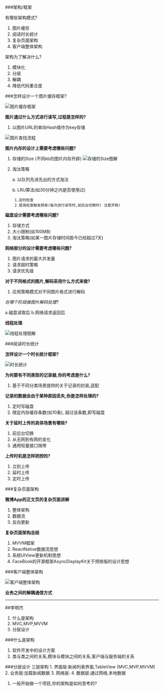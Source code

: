 ###架构/框架

有哪些架构模式?

1. 图片缓存
2. 阅读时长统计
3. 复杂页面架构
4. 客户端整体架构

架构为了解决什么?

1. 模块化
2. 分层
3. 解耦
4. 降低代码重合度


###怎样设计一个图片缓存框架?

![图片缓存框架](https://raw.githubusercontent.com/xunan623/xunan623.github.io/master/框架%3A架构/图片缓存框架.png)

**图片通过什么方式进行读写,过程是怎样的?**

1. 以图片URL的单向Hash值作为key存储

![图片查找流程](https://raw.githubusercontent.com/xunan623/xunan623.github.io/master/框架%3A架构/图片缓存查找流程图.png)

**图片内存的设计上需要考虑哪些问题?**

1. 存储的Size (不同kb的图片内存开辟)
![存储的Size图解](https://raw.githubusercontent.com/xunan623/xunan623.github.io/master/框架%3A架构/存储的Size.png)
2. 淘汰策略
	
	a. 以队列先进先出的方式淘汰
	
	b. LRU算法(如30分钟之内是否使用过)
		
		1.定时检查
		2.提高检查触发频率(每次进行读写时,前后台切换时) 注意开销!
		
**磁盘设计需要考虑哪些问题?**

1. 存储方式
2. 大小限制(如100MB)
3. 淘汰策略(如某一图片存储时间距今已经超过7天)

**网络部分的设计需要考虑哪些问题?**

1. 图片请求的最大并发量
2. 请求超时策略
3. 请求优先级

**对于不同格式的图片,解码采用什么方式来做?**

1. 应用策略模式对不同图片格式进行解码

*在哪个阶段做图片解码处理?*
 
 a.磁盘读取后 b.网络请求返回后
 
**线程处理**

![线程处理图解](https://raw.githubusercontent.com/xunan623/xunan623.github.io/master/框架%3A架构/线程处理.png)


###阅读时长统计

**怎样设计一个时长统计框架?**

![时长统计](https://raw.githubusercontent.com/xunan623/xunan623.github.io/master/框架%3A架构/阅读时长统计.png)

**为何要有不同类型的记录器,你的考虑是什么?**

1. 基于不同分类场景提供的关于记录的封装,适配

**记录的数据会由于某种原因丢失,你是怎样处理的?**

1. 定时写磁盘
2. 限定内存缓存条数(如10条), 超过该条数,即写磁盘

**关于延时上传的具体场景有哪些?**

1. 前后台切换
2. 从无网到有网的变化
3. 通用轻量接口捎带

**上传时机是怎样把控的?**

1. 立刻上传
2. 延时上传
3. 定时上传

###复杂页面架构

**微博App的正文页的复杂页面讲解**

1. 整体架构
2. 数据流
3. 反向更新

**复杂页面架构总结**

1. MVVM框架
2. ReactNative数据流思想
3. 系统UIView更新机制思想
4. FaceBook的开源框架AsyncDisplayKit关于预排版的设计思想

###客户端整体架构

![客户端整体架构](https://raw.githubusercontent.com/xunan623/xunan623.github.io/master/框架%3A架构/客户端整体架构.png)

**业务之间的解耦通信方式**

****

##李明杰

1. 什么是架构
2. MVC,MVP,MVVM
3. 分层设计


###什么是架构

1. 软件开发中的设计方案
2. 类与类之间的关系,模块与模块之间的关系,客户端与服务端的关系

###分层设计 三层架构
	1. 界面层:新闻列表界面,TableView (MVC,MVP,MVVM)
	2. 业务层:加载新闻数据
	3. 网络层:
	4. 数据层:通过网络,本地数据
	


1. 一般开始做一个项目,你的架构是如何思考的?